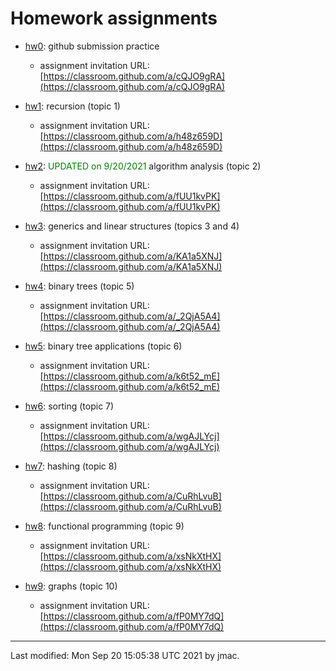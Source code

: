 # Homework assignments

* [hw0](hw0.docx): github submission practice
  - assignment invitation URL: [https://classroom.github.com/a/cQJO9gRA](https://classroom.github.com/a/cQJO9gRA)
* [hw1](hw1.docx): recursion (topic 1)
  - assignment invitation URL: [https://classroom.github.com/a/h48z659D](https://classroom.github.com/a/h48z659D)
* [hw2](hw2.docx): <font color="green">UPDATED on 9/20/2021</font>  algorithm analysis (topic 2)
  - assignment invitation URL: [https://classroom.github.com/a/fUU1kvPK](https://classroom.github.com/a/fUU1kvPK)
* [hw3](hw3.docx): generics and linear structures (topics 3 and 4)
  - assignment invitation URL: [https://classroom.github.com/a/KA1a5XNJ](https://classroom.github.com/a/KA1a5XNJ)

* [hw4](hw4.docx): binary trees (topic 5)
  - assignment invitation URL: [https://classroom.github.com/a/_2QjA5A4](https://classroom.github.com/a/_2QjA5A4)

* [hw5](hw5.docx): binary tree applications (topic 6)
  - assignment invitation URL: [https://classroom.github.com/a/k6t52_mE](https://classroom.github.com/a/k6t52_mE)

* [hw6](hw6.docx): sorting (topic 7)
  - assignment invitation URL: [https://classroom.github.com/a/wgAJLYcj](https://classroom.github.com/a/wgAJLYcj)

* [hw7](hw7.docx): hashing (topic 8)
  - assignment invitation URL: [https://classroom.github.com/a/CuRhLvuB](https://classroom.github.com/a/CuRhLvuB)

* [hw8](hw8.docx): functional programming (topic 9)
  - assignment invitation URL: [https://classroom.github.com/a/xsNkXtHX](https://classroom.github.com/a/xsNkXtHX)

* [hw9](hw9.docx): graphs (topic 10)
  - assignment invitation URL: [https://classroom.github.com/a/fP0MY7dQ](https://classroom.github.com/a/fP0MY7dQ)


----
Last modified: Mon Sep 20 15:05:38 UTC 2021 by jmac.
